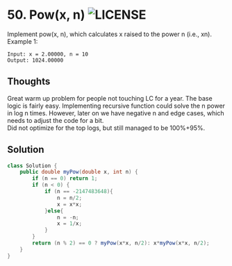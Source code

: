 # 50. Pow(x, n) ![LICENSE](https://img.shields.io/badge/Rank-Medium-orange)
Implement pow(x, n), which calculates x raised to the power n (i.e., xn).  
Example 1:  
```
Input: x = 2.00000, n = 10
Output: 1024.00000
```

## Thoughts
Great warm up problem for people not touching LC for a year. The base logic is fairly easy. Implementing recursive function could solve the n power in log n times. However, later on we have negative n and edge cases, which needs to adjust the code for a bit.  
Did not optimize for the top logs, but still managed to be 100%+95%.

## Solution
```java
class Solution {
    public double myPow(double x, int n) {
        if (n == 0) return 1;
        if (n < 0) {
            if (n == -2147483648){
                n = n/2;
                x = x*x;
            }else{
                n = -n;
                x = 1/x;
            }
        }
        return (n % 2) == 0 ? myPow(x*x, n/2): x*myPow(x*x, n/2);
    }
}
```
